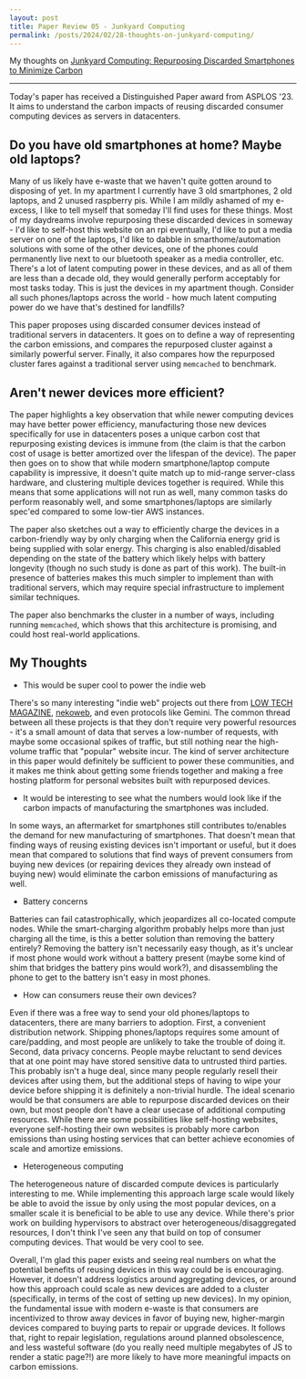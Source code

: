 ```yaml
---
layout: post
title: Paper Review 05 - Junkyard Computing
permalink: /posts/2024/02/28-thoughts-on-junkyard-computing/
---
```


My thoughts on [Junkyard Computing: Repurposing Discarded Smartphones to Minimize Carbon](https://dl.acm.org/doi/10.1145/3575693.3575710)

---

Today's paper has received a Distinguished Paper award from ASPLOS '23. It aims
to understand the carbon impacts of reusing discarded consumer computing devices
as servers in datacenters.

## Do you have old smartphones at home? Maybe old laptops?

Many of us likely have e-waste that we haven't quite gotten around to disposing
of yet. In my apartment I currently have 3 old smartphones, 2 old laptops, and 2
unused raspberry pis. While I am mildly ashamed of my e-excess, I like to tell
myself that someday I'll find uses for these things. Most of my daydreams
involve repurposing these discarded devices in someway - I'd like to self-host
this website on an rpi eventually, I'd like to put a media server on one of the
laptops, I'd like to dabble in smarthome/automation solutions with some of the
other devices, one of the phones could permanently live next to our bluetooth
speaker as a media controller, etc. There's a lot of latent computing power in
these devices, and as all of them are less than a decade old, they would
generally perform acceptably for most tasks today. This is just the devices in
my apartment though. Consider all such phones/laptops across the world - how
much latent computing power do we have that's destined for landfills?

This paper proposes using discarded consumer devices instead of traditional
servers in datacenters. It goes on to define a way of representing the carbon
emissions, and compares the repurposed cluster against a similarly powerful
server. Finally, it also compares how the repurposed cluster fares against a
traditional server using `memcached` to benchmark.

## Aren't newer devices more efficient?

The paper highlights a key observation that while newer computing devices may
have better power efficiency, manufacturing those new devices specifically for
use in datacenters poses a unique carbon cost that repurposing existing devices
is immune from (the claim is that the carbon cost of usage is better amortized
over the lifespan of the device). The paper then goes on to show that while
modern smartphone/laptop compute capability is impressive, it doesn't quite
match up to mid-range server-class hardware, and clustering multiple devices
together is required. While this means that some applications will not run as
well, many common tasks do perform reasonably well, and some smartphones/laptops
are similarly spec'ed compared to some low-tier AWS instances.

The paper also sketches out a way to efficiently charge the devices in a
carbon-friendly way by only charging when the California energy grid is being
supplied with solar energy. This charging is also enabled/disabled depending on
the state of the battery which likely helps with battery longevity (though no
such study is done as part of this work). The built-in presence of batteries
makes this much simpler to implement than with traditional servers, which may
require special infrastructure to implement similar techniques.

The paper also benchmarks the cluster in a number of ways, including running
`memcached`, which shows that this architecture is promising, and could host
real-world applications.

## My Thoughts

- This would be super cool to power the indie web

There's so many interesting "indie web" projects out there from [LOW TECH
MAGAZINE](https://solar.lowtechmagazine.com/), [nekoweb](https://nekoweb.org/),
and even protocols like Gemini. The common thread between all these projects is
that they don't require very powerful resources - it's a small amount of data
that serves a low-number of requests, with maybe some occasional spikes of
traffic, but still nothing near the high-volume traffic that "popular" website
incur. The kind of server architecture in this paper would definitely be
sufficient to power these communities, and it makes me think about getting some
friends together and making a free hosting platform for personal websites built
with repurposed devices.

- It would be interesting to see what the numbers would look like if the carbon
  impacts of manufacturing the smartphones was included.

In some ways, an aftermarket for smartphones still contributes to/enables the
demand for new manufacturing of smartphones. That doesn't mean that finding ways
of reusing existing devices isn't important or useful, but it does mean that
compared to solutions that find ways of prevent consumers from buying new
devices (or repairing devices they already own instead of buying new) would
eliminate the carbon emissions of manufacturing as well.

- Battery concerns

Batteries can fail catastrophically, which jeopardizes all co-located compute
nodes. While the smart-charging algorithm probably helps more than just charging
all the time, is this a better solution than removing the battery entirely?
Removing the battery isn't necessarily easy though, as it's unclear if most
phone would work without a battery present (maybe some kind of shim that bridges
the battery pins would work?), and disassembling the phone to get to the battery
isn't easy in most phones.

- How can consumers reuse their own devices?

Even if there was a free way to send your old phones/laptops to datacenters,
there are many barriers to adoption. First, a convenient distribution network.
Shipping phones/laptops requires some amount of care/padding, and most people
are unlikely to take the trouble of doing it. Second, data privacy concerns.
People maybe reluctant to send devices that at one point may have stored
sensitive data to untrusted third parties. This probably isn't a huge deal,
since many people regularly resell their devices after using them, but the
additional steps of having to wipe your device before shipping it is definitely
a non-trivial hurdle. The ideal scenario would be that consumers are able to
repurpose discarded devices on their own, but most people don't have a clear
usecase of additional computing resources. While there are some possibilities
like self-hosting websites, everyone self-hosting their own websites is probably
more carbon emissions than using hosting services that can better achieve
economies of scale and amortize emissions.

- Heterogeneous computing

The heterogeneous nature of discarded compute devices is particularly interesting
to me. While implementing this approach large scale would likely be able to
avoid the issue by only using the most popular devices, on a smaller scale it is
beneficial to be able to use any device. While there's prior work on building
hypervisors to abstract over heterogeneous/disaggregated resources, I don't
think I've seen any that build on top of consumer computing devices. That would
be very cool to see.

Overall, I'm glad this paper exists and seeing real numbers on what the
potential benefits of reusing devices in this way could be is encouraging.
However, it doesn't address logistics around aggregating devices, or around how
this approach could scale as new devices are added to a cluster (specifically,
in terms of the cost of setting up new devices). In my opinion, the fundamental
issue with modern e-waste is that consumers are incentivized to throw away
devices in favor of buying new, higher-margin devices compared to buying parts
to repair or upgrade devices. It follows that, right to repair legislation,
regulations around planned obsolescence, and less wasteful software (do you
really need multiple megabytes of JS to render a static page?!) are more likely
to have more meaningful impacts on carbon emissions.
